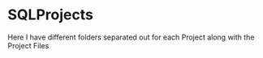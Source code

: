 # SQLProjects

Here I have different folders separated out for each Project along with the Project Files
